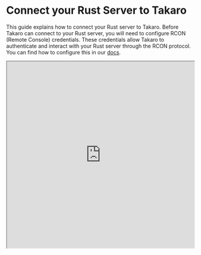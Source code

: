 # Connect your Rust Server to Takaro

This guide explains how to connect your Rust server to Takaro. Before Takaro can connect to your Rust server, you will need to configure RCON (Remote Console) credentials. These credentials allow Takaro to authenticate and interact with your Rust server through the RCON protocol. You can find how to configure this in our [docs](https://docs.takaro.io/games/Rust).

<iframe
  className="aspect-video w-full"
  src="https://www.youtube.com/embed/Nbag_w24GGs"
  allow="accelerometer; autoplay; clipboard-write; encrypted-media; gyroscope; picture-in-picture"
  width="100%"
  height="500px"
  allowFullScreen
/>

## Step 1 Navigate to Game servers

Locate the Game Servers section within the Takaro platform. This is the starting point to connect your game server.

  

![](https://d1kbuqctacnbc1.cloudfront.net/clyr0pthc0008ju0cpgk6zvy7/clyudjy9m0007mp0csnef7qms/clyudk3230000033p4juq9y2e-annotated.png)  
  

## Step 2 Select Game server

Press the 'Add Server' button to start the process of adding a new game server to Takaro.

  

![](https://layerpath-recording-prod.s3-accelerate.amazonaws.com/clyr0pthc0008ju0cpgk6zvy7/clyudjy9m0007mp0csnef7qms/clyug3u4h0003356s0werrgiw-annotated.png)  
  

## Step 3 Enter Server Name

In the designated field, enter the name you wish to give your Rust server.

  

![](https://d1kbuqctacnbc1.cloudfront.net/clyr0pthc0008ju0cpgk6zvy7/clyudjy9m0007mp0csnef7qms/clyudk6150002033p8bstv6hf-annotated.png)  
  

## Step 4 Select the right server settings

Fill in the right server IP, RCON port and password Check the 'Use TLS' option if you have configured TLS on your game server. TLS ensures encrypted communications.

  

![](https://layerpath-recording-prod.s3-accelerate.amazonaws.com/clyr0pthc0008ju0cpgk6zvy7/clyudjy9m0007mp0csnef7qms/clyug0jic0004356shhbg6kf4-annotated.png)  
  

## Step 5 Click Test connection button

If you have filled in the correct information, your server will be added to Takaro.

  

![](https://layerpath-recording-prod.s3-accelerate.amazonaws.com/clyr0pthc0008ju0cpgk6zvy7/clyudjy9m0007mp0csnef7qms/clyug97hd0005356si1w8kzbz-annotated.png)
